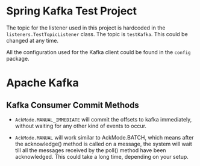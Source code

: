 # Spring Kafka Test Project

The topic for the listener used in this project is hardcoded in the ```listeners.TestTopicListener``` class. The topic is ```testKafka```. This could be changed at any time.

All the configuration used for the Kafka client could be found in the ```config``` package.

# Apache Kafka

## Kafka Consumer Commit Methods

- ```AckMode.MANUAL_IMMEDIATE``` will commit the offsets to kafka immediately, without waiting for any other kind of events to occur.

- ```AckMode.MANUAL``` will work similar to AckMode.BATCH, which means after the acknowledge() method is called on a message, the system will wait till all the messages received by the poll() method have been acknowledged. This could take a long time, depending on your setup.